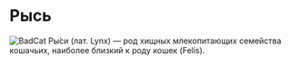 # Рысь

![BadCat](https://cdn.pixabay.com/photo/2017/03/11/19/17/lynx-2135672_960_720.jpg "Bad cat")
Ры́си (лат. Lynx) — род хищных млекопитающих семейства кошачьих, наиболее близкий к роду кошек (Felis).
